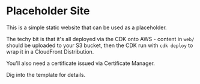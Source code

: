 # Placeholder Site

This is a simple static website that can be used as a placeholder.

The techy bit is that it's all deployed via the CDK onto AWS - content in `web/` should be uploaded to your S3 bucket, then the CDK run with `cdk deploy` to wrap it in a CloudFront Distribution.

You'll also need a certificate issued via Certificate Manager.

Dig into the template for details.
